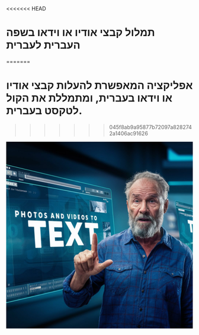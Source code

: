 <<<<<<< HEAD
# תמלול קבצי אודיו או וידאו בשפה העברית לעברית
=======
# אפליקציה המאפשרת להעלות קבצי אודיו או וידאו בעברית, ומתמללת את הקול לטקסט בעברית.
>>>>>>> 045f8ab9a95877b72097a8282742a1406ac91626

![header image](data/headerImage.jpeg)
